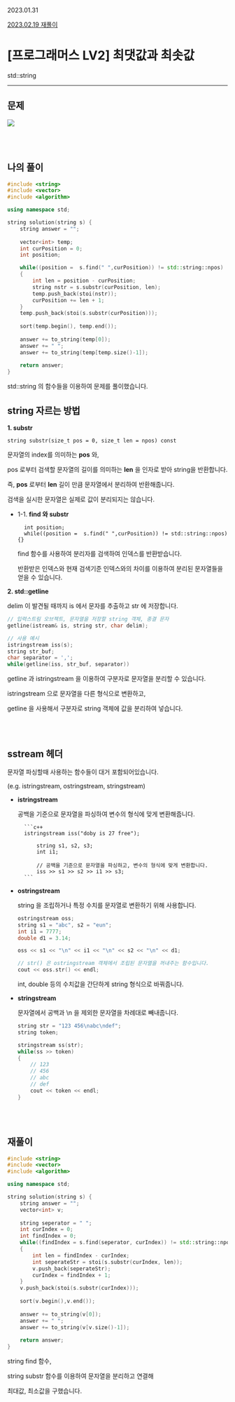 
2023.01.31

[2023.02.19 재풀이]()

# __[프로그래머스 LV2] 최댓값과 최솟값__

std::string

---- 

## __문제__

<img src="https://user-images.githubusercontent.com/80774412/218707294-0de38084-62b6-41de-bea2-84e4d2e5d58f.PNG"></img>

<br><br>

## __나의 풀이__

```c++
#include <string>
#include <vector>
#include <algorithm>

using namespace std;

string solution(string s) {
    string answer = "";
    
    vector<int> temp;
    int curPosition = 0;
    int position;

    while((position =  s.find(" ",curPosition)) != std::string::npos)
    {
        int len = position - curPosition;
        string nstr = s.substr(curPosition, len);
        temp.push_back(stoi(nstr));
        curPosition += len + 1;
    }
    temp.push_back(stoi(s.substr(curPosition)));
    
    sort(temp.begin(), temp.end());
    
    answer += to_string(temp[0]);
    answer += " ";
    answer += to_string(temp[temp.size()-1]);
    
    return answer;
}
```
std::string 의 함수들을 이용하여 문제를 풀이했습니다.

## __string 자르는 방법__

__1. substr__

    string substr(size_t pos = 0, size_t len = npos) const

문자열의 index를 의미하는 __pos__ 와,

pos 로부터 검색할 문자열의 길이를 의미하는 __len__ 을 인자로 받아 string을 반환합니다.

즉, __pos__ 로부터 __len__ 길이 만큼 문자열에서 분리하여 반환해줍니다.

검색을 실시한 문자열은 실제로 값이 분리되지는 않습니다.

- 1-1. __find 와 substr__

        int position;
        while((position =  s.find(" ",curPosition)) != std::string::npos){}
    find 함수를 사용하여 분리자를 검색하여 인덱스를 반환받습니다.

    반환받은 인덱스와 현재 검색기준 인덱스와의 차이를 이용하여 분리된 문자열들을 얻을 수 있습니다.

__2. std::getline__

delim 이 발견될 때까지 is 에서 문자를 추출하고 str 에 저장합니다.

```c++
// 입력스트림 오브젝트, 문자열을 저장할 string 객체, 종결 문자
getline(istream& is, string str, char delim);

// 사용 예시
istringstream iss(s);
string str_buf;
char separator = ',';
while(getline(iss, str_buf, separator))
```

getline 과 istringstream 을 이용하여 구분자로 문자열을 분리할 수 있습니다.

istringstream 으로 문자열을 다른 형식으로 변환하고,

getline 을 사용해서 구분자로 string 객체에 값을 분리하여 넣습니다.

<br><Br>

## __sstream 헤더__

문자열 파싱할때 사용하는 함수들이 대거 포함되어있습니다.

(e.g. istringstream, ostringstream, stringstream)

* __istringstream__

    공백을 기준으로 문자열을 파싱하여 변수의 형식에 맞게 변환해줍니다.

        ```c++
        istringstream iss("doby is 27 free");

            string s1, s2, s3;
            int i1;

            // 공백을 기준으로 문자열을 파싱하고, 변수의 형식에 맞게 변환합니다.
            iss >> s1 >> s2 >> i1 >> s3;
        ```
   
* __ostringstream__

    string 을 조립하거나 특정 수치를 문자열로 변환하기 위해 사용합니다.

    ```c++
    ostringstream oss;
    string s1 = "abc", s2 = "eun";
    int i1 = 7777;
    double d1 = 3.14;

    oss << s1 << "\n" << i1 << "\n" << s2 << "\n" << d1;

    // str() 은 ostringstream 객체에서 조립된 문자열을 꺼내주는 함수입니다.
    cout << oss.str() << endl;
    ```

    int, double 등의 수치값을 간단하게 string 형식으로 바꿔줍니다.

* __stringstream__

    문자열에서 공백과 \n 을 제외한 문자열을 차례대로 빼내줍니다.

    ```c++
    string str = "123 456\nabc\ndef";
    string token;

    stringstream ss(str);
    while(ss >> token) 
    {
        // 123
        // 456
        // abc
        // def
        cout << token << endl;
    }
    ```
<br><br>

## __재풀이__

```c++
#include <string>
#include <vector>
#include <algorithm>

using namespace std;

string solution(string s) {
    string answer = "";
    vector<int> v;
    
    string seperator = " ";
    int curIndex = 0;
    int findIndex = 0;
    while((findIndex = s.find(seperator, curIndex)) != std::string::npos)
    {
        int len = findIndex - curIndex;
        int seperateStr = stoi(s.substr(curIndex, len));
        v.push_back(seperateStr);
        curIndex = findIndex + 1;
    }
    v.push_back(stoi(s.substr(curIndex)));
    
    sort(v.begin(),v.end());
    
    answer += to_string(v[0]);
    answer += " ";
    answer += to_string(v[v.size()-1]);
    
    return answer;
}
```
string find 함수,

string substr 함수를 이용하여 문자열을 분리하고 연결해 

최대값, 최소값을 구했습니다.